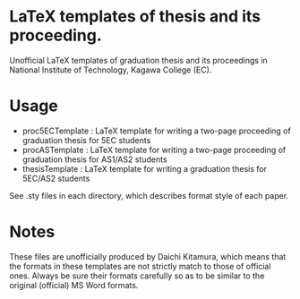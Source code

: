# LaTeX templates of thesis and its proceeding.
Unofficial LaTeX templates of graduation thesis and its proceedings in National Institute of Technology, Kagawa College (EC).

# Usage

- proc5ECTemplate
: LaTeX template for writing a two-page proceeding of graduation thesis for 5EC students
- procASTemplate
: LaTeX template for writing a two-page proceeding of graduation thesis for AS1/AS2 students
- thesisTemplate
: LaTeX template for writing a graduation thesis for 5EC/AS2 students

See .sty files in each directory, which describes format style of each paper.

# Notes
These files are unofficially produced by Daichi Kitamura, which means that the formats in these templates are not strictly match to those of official ones. Always be sure their formats carefully so as to be similar to the original (official) MS Word formats. 